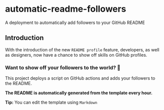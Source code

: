 # automatic-readme-followers
A deployment to automatically add followers to your GitHub README

## Introduction
With the introduction of the new `README profile` feature, developers, as well as designers, now have a chance to show off skills on GitHub profiles.
### Want to show off your followers to the world? 🧐
This project deploys a script on GitHub actions and adds your followers to the README.

**The README is automatically generated from the template every hour.**

**Tip:** You can edit the template using `Markdown`